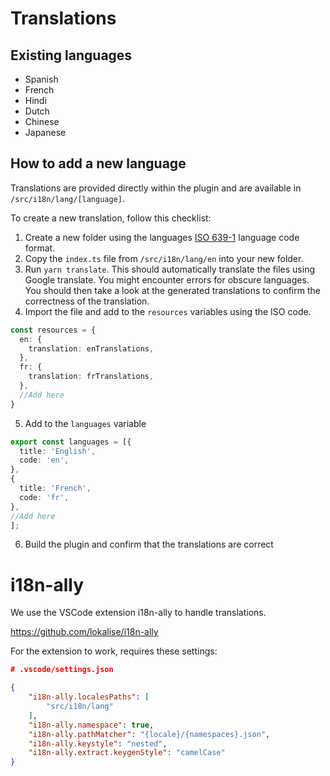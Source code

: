 # Translations

## Existing languages

* Spanish
* French
* Hindi
* Dutch
* Chinese
* Japanese

## How to add a new language

Translations are provided directly within the plugin and are available in `/src/i18n/lang/[language]`.

To create a new translation, follow this checklist:

1. Create a new folder using the languages [ISO 639-1](https://en.wikipedia.org/wiki/List_of_ISO_639-1_codes) language code format.
2. Copy the `index.ts` file from  `/src/i18n/lang/en` into your new folder.
3. Run `yarn translate`. This should automatically translate the files using Google translate. You might encounter errors for obscure languages. You should then take a look at the generated translations to confirm the correctness of the translation.
4. Import the file  and add to the `resources` variables using the ISO code.

```ts
const resources = {
  en: {
    translation: enTranslations,
  },
  fr: {
    translation: frTranslations,
  },
  //Add here
}
```

5. Add to the `languages` variable

```ts
export const languages = [{
  title: 'English',
  code: 'en',
},
{
  title: 'French',
  code: 'fr',
},
//Add here
];

```

6. Build the plugin and confirm that the translations are correct

# i18n-ally

We use the VSCode extension i18n-ally to handle translations.

https://github.com/lokalise/i18n-ally


For the extension to work, requires these settings:


```.json
# .vscode/settings.json

{
    "i18n-ally.localesPaths": [
        "src/i18n/lang"
    ],
    "i18n-ally.namespace": true,
    "i18n-ally.pathMatcher": "{locale}/{namespaces}.json",
    "i18n-ally.keystyle": "nested",
    "i18n-ally.extract.keygenStyle": "camelCase"
}
```

